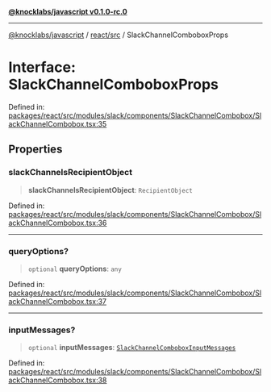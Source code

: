 [**@knocklabs/javascript v0.1.0-rc.0**](../../../README.md)

***

[@knocklabs/javascript](../../../modules.md) / [react/src](../README.md) / SlackChannelComboboxProps

# Interface: SlackChannelComboboxProps

Defined in: [packages/react/src/modules/slack/components/SlackChannelCombobox/SlackChannelCombobox.tsx:35](https://github.com/knocklabs/javascript/blob/main/packages/react/src/modules/slack/components/SlackChannelCombobox/SlackChannelCombobox.tsx#L35)

## Properties

### slackChannelsRecipientObject

> **slackChannelsRecipientObject**: `RecipientObject`

Defined in: [packages/react/src/modules/slack/components/SlackChannelCombobox/SlackChannelCombobox.tsx:36](https://github.com/knocklabs/javascript/blob/main/packages/react/src/modules/slack/components/SlackChannelCombobox/SlackChannelCombobox.tsx#L36)

***

### queryOptions?

> `optional` **queryOptions**: `any`

Defined in: [packages/react/src/modules/slack/components/SlackChannelCombobox/SlackChannelCombobox.tsx:37](https://github.com/knocklabs/javascript/blob/main/packages/react/src/modules/slack/components/SlackChannelCombobox/SlackChannelCombobox.tsx#L37)

***

### inputMessages?

> `optional` **inputMessages**: [`SlackChannelComboboxInputMessages`](../type-aliases/SlackChannelComboboxInputMessages.md)

Defined in: [packages/react/src/modules/slack/components/SlackChannelCombobox/SlackChannelCombobox.tsx:38](https://github.com/knocklabs/javascript/blob/main/packages/react/src/modules/slack/components/SlackChannelCombobox/SlackChannelCombobox.tsx#L38)
